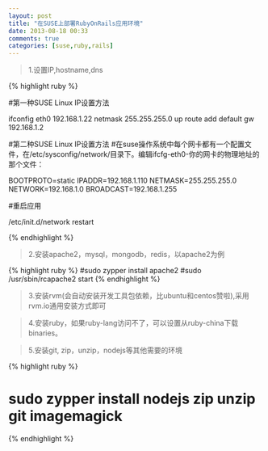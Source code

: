 ```yaml
---
layout: post
title: "在SUSE上部署RubyOnRails应用环境"
date: 2013-08-18 00:33
comments: true
categories: [suse,ruby,rails]
---
```

>1.设置IP,hostname,dns

{% highlight ruby %}

#第一种SUSE Linux IP设置方法

ifconfig eth0 192.168.1.22 netmask 255.255.255.0 up
route add default gw 192.168.1.2

#第二种SUSE Linux IP设置方法
#在suse操作系统中每个网卡都有一个配置文件，在/etc/sysconfig/network/目录下。编辑ifcfg-eth0-你的网卡的物理地址的那个文件：

BOOTPROTO=static
IPADDR=192.168.1.110
NETMASK=255.255.255.0
NETWORK=192.168.1.0
BROADCAST=192.168.1.255

#重启应用

/etc/init.d/network restart

{% endhighlight %}

>2.安装apache2，mysql，mongodb，redis，以apache2为例

{% highlight ruby %}
#sudo zypper install apache2
#sudo /usr/sbin/rcapache2 start
{% endhighlight %}

>3.安装rvm(会自动安装开发工具包依赖，比ubuntu和centos赞啦),采用rvm.io通用安装方式即可

>4.安装ruby，如果ruby-lang访问不了，可以设置从ruby-china下载binaries。

>5.安装git, zip，unzip，nodejs等其他需要的环境

{% highlight ruby %}
# sudo zypper install nodejs zip unzip git imagemagick
{% endhighlight %}

